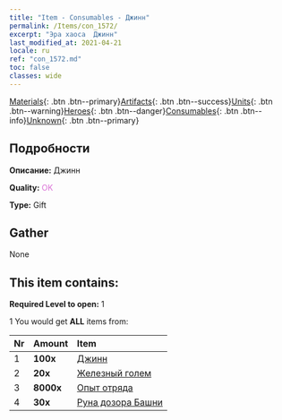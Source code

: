 ```yaml
---
title: "Item - Consumables - Джинн"
permalink: /Items/con_1572/
excerpt: "Эра хаоса  Джинн"
last_modified_at: 2021-04-21
locale: ru
ref: "con_1572.md"
toc: false
classes: wide
---
```

 [Materials](/ru/Items/){: .btn .btn--primary}[Artifacts](/ru/Items/Artifacts/){: .btn .btn--success}[Units](/ru/Items/Units/){: .btn .btn--warning}[Heroes](/ru/Items/Heroes/){: .btn .btn--danger}[Consumables](/ru/Items/Consumables/){: .btn .btn--info}[Unknown](/ru/Items/Unknown/){: .btn .btn--primary}

## Подробности
 **Описание:** Джинн

 **Quality:** <span style="color: #DA70D6">OK</span>

 **Type:** Gift

## Gather

  None

## This item contains:

 **Required Level to open:** 1

 1 You would get **ALL** items  from:

  | Nr | Amount |     Item    |
  |:---|:-------|:------------|
  | 1 |  **100x** | [Джинн](/ru/Items/unt_239/) |  | 
  | 2 |  **20x** | [Железный голем](/ru/Items/unt_237/) |  | 
  | 3 |  **8000x** | [Опыт отряда](/ru/Items/con_902/) |  | 
  | 4 |  **30x** | [Руна дозора Башни](/ru/Items/con_785/) |  | 
